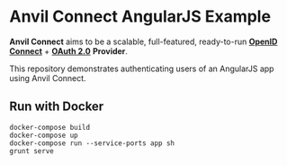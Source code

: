 # Anvil Connect AngularJS Example

**Anvil Connect** aims to be a scalable, full-featured, ready-to-run
[**OpenID Connect**](http://openid.net/connect/) + [**OAuth 2.0**](http://tools.ietf.org/html/rfc6749) **Provider**.

This repository demonstrates authenticating users of an AngularJS app using Anvil Connect.

## Run with Docker

    docker-compose build
    docker-compose up
    docker-compose run --service-ports app sh
    grunt serve
